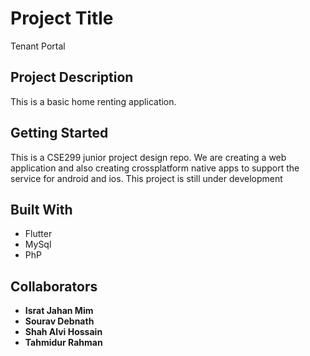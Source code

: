# Project Title

Tenant Portal

## Project Description

This is a basic home renting application.

## Getting Started

This is a CSE299 junior project design repo. We are creating a web application and also creating crossplatform native apps to support 
the service for android and ios. This project is still under development

## Built With

* Flutter
* MySql
* PhP

## Collaborators

* **Israt Jahan Mim**
* **Sourav Debnath**
* **Shah Alvi Hossain**
* **Tahmidur Rahman**








